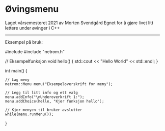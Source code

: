 # Øvingsmenu

Laget vårsemesteret 2021 av Morten Svendgård
Egnet for å gjøre livet litt lettere under øvinger i C++

-----------------

Eksempel på bruk:

#include <iostream>
#include "netrom.h"

// Eksempelfunksjon
void hello() {
    std::cout << "Hello World" << std::endl;
}

int main() {

    // Lag meny
    netrom::Menu menu("Eksempeloverskrift for meny");

    // Legg til litt info og ett valg
    menu.addInfo("\nUnderoverkrift 1:");
    menu.addChoice(hello, "Kjor funksjon hello");

    // Kjor menyen til bruker avslutter
    while(menu.runMenu());
}
